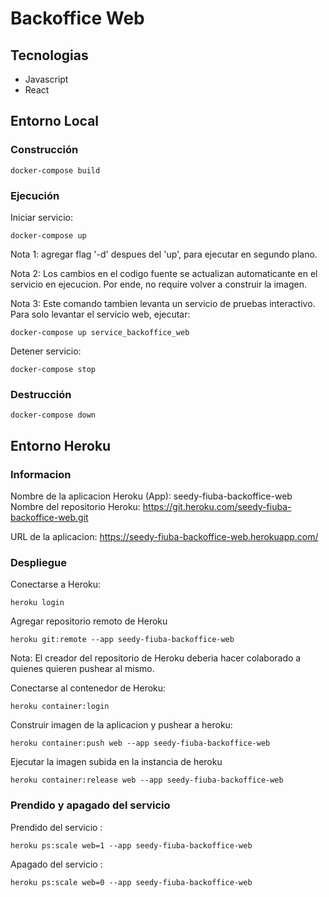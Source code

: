 # Backoffice Web
  
## Tecnologias
- Javascript
- React

## Entorno Local
### Construcción
```
docker-compose build
```
### Ejecución
Iniciar servicio:  
```
docker-compose up
```
Nota 1: agregar flag '-d' despues del 'up', para ejecutar en segundo plano.  
  
Nota 2: Los cambios en el codigo fuente se actualizan automaticante en el servicio en ejecucion. Por ende, no require volver a construir la imagen.  

Nota 3: Este comando tambien levanta un servicio de pruebas interactivo. Para solo levantar el servicio web, ejecutar:
```
docker-compose up service_backoffice_web
```
  
Detener servicio:  
```
docker-compose stop
```

### Destrucción
```
docker-compose down
```

## Entorno Heroku
### Informacion
Nombre de la aplicacion Heroku (App): seedy-fiuba-backoffice-web  
Nombre del repositorio Heroku: https://git.heroku.com/seedy-fiuba-backoffice-web.git  
  
URL de la aplicacion: https://seedy-fiuba-backoffice-web.herokuapp.com/  

### Despliegue
Conectarse a Heroku:
```
heroku login
```
  
Agregar repositorio remoto de Heroku
```
heroku git:remote --app seedy-fiuba-backoffice-web
```
Nota: El creador del repositorio de Heroku deberia hacer colaborado a quienes quieren pushear al mismo.  
  
Conectarse al contenedor de Heroku:
```
heroku container:login
```
  
Construir imagen de la aplicacion y pushear a heroku:
```
heroku container:push web --app seedy-fiuba-backoffice-web
```
  
Ejecutar la imagen subida en la instancia de heroku
```
heroku container:release web --app seedy-fiuba-backoffice-web
```

### Prendido y apagado del servicio
Prendido del servicio :
```
heroku ps:scale web=1 --app seedy-fiuba-backoffice-web
```

Apagado del servicio :
```
heroku ps:scale web=0 --app seedy-fiuba-backoffice-web
```
